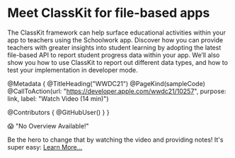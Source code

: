 # Meet ClassKit for file-based apps

The ClassKit framework can help surface educational activities within your app to teachers using the Schoolwork app. Discover how you can provide teachers with greater insights into student learning by adopting the latest file-based API to report student progress data within your app. We’ll also show you how to use ClassKit to report out different data types, and how to test your implementation in developer mode.

@Metadata {
   @TitleHeading("WWDC21")
   @PageKind(sampleCode)
   @CallToAction(url: "https://developer.apple.com/wwdc21/10257", purpose: link, label: "Watch Video (14 min)")

   @Contributors {
      @GitHubUser(<replace this with your GitHub handle>)
   }
}

😱 "No Overview Available!"

Be the hero to change that by watching the video and providing notes! It's super easy:
 [Learn More…](https://wwdcnotes.com/documentation/wwdcnotes/contributing)
